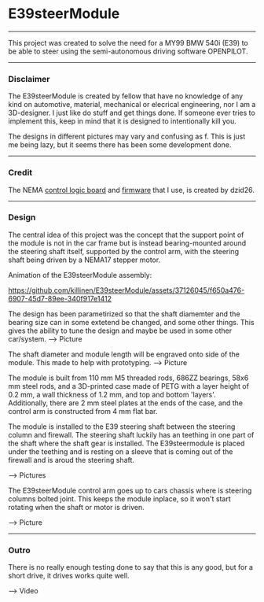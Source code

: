 # E39steerModule
---

This project was created to solve the need for a MY99 BMW 540i (E39) to be able to steer using the semi-autonomous driving software OPENPILOT.

---

### Disclaimer

The E39steerModule is created by fellow that have no knowledge of any kind on automotive, material, mechanical or elecrical engineering, nor I am a 3D-designer. I just like do stuff and get things done. If someone ever tries to implement this, keep in mind that it is designed to intentionally kill you.

The designs in different pictures may vary and confusing as f. This is just me being lazy, but it seems there has been some development done.

---

### Credit

The NEMA [control logic board](https://github.com/dzid26/StepperServo-hardware) and [firmware](https://github.com/dzid26/StepperServoCAN) that I use, is created by dzid26.

---

### Design

The central idea of this project was the concept that the support point of the module is not in the car frame but is instead bearing-mounted around the steering shaft itself, supported by the control arm, with the steering shaft being driven by a NEMA17 stepper motor.

Animation of the E39steerModule assembly:

https://github.com/killinen/E39steerModule/assets/37126045/f650a476-6907-45d7-89ee-340f917e1412

The design has been parametirized so that the shaft diamemter and the bearing size can in some extetend be changed, and some other things. This gives the ability to tune the design and maybe be used in some other car/system.
--> Picture


The shaft diameter and module length will be engraved onto side of the module. This made to help with prototyping.
-->  Picture

The module is built from 110 mm M5 threaded rods, 686ZZ bearings, 58x6 mm steel rods, and a 3D-printed case made of PETG with a layer height of 0.2 mm, a wall thickness of 1.2 mm, and top and bottom 'layers'. Additionally, there are 2 mm steel plates at the ends of the case, and the control arm is constructed from 4 mm flat bar.

The module is installed to the E39 steering shaft between the steering column and firewall. The steering shaft luckily has an teething in one part of the shaft where the shaft gear is installed. The E39steermodule is placed under the teething and is resting on a sleeve that is coming out of the firewall and is aroud the steering shaft.

--> Pictures

The E39steerModule control arm goes up to cars chassis where is steering columns bolted joint. This keeps the module inplace, so it won't start rotating when the shaft or motor is driven.

--> Picture

---

### Outro

There is no really enough testing done to say that this is any good, but for a short drive, it drives works quite well.

--> Video
